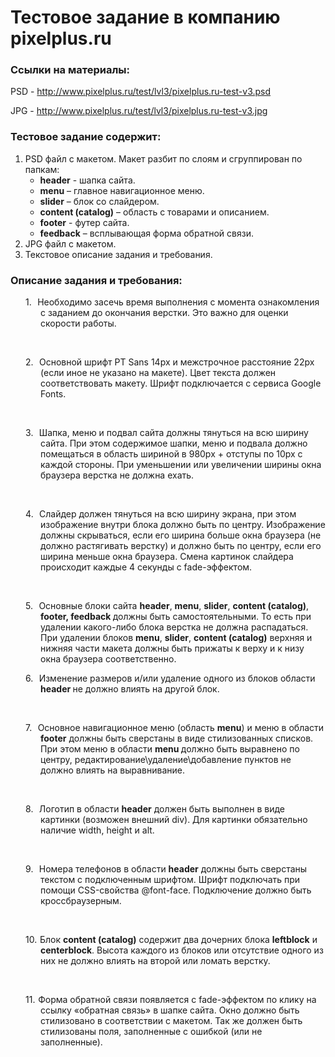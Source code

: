 <h1>Тестовое задание в компанию pixelplus.ru</h1>
<h3>Ссылки на материалы:</h3>
<p>PSD - <a href="http://www.pixelplus.ru/test/lvl3/pixelplus.ru-test-v3.jpg">http://www.pixelplus.ru/test/lvl3/pixelplus.ru-test-v3.psd</a></p>
<p>JPG - <a href="http://www.pixelplus.ru/test/lvl3/pixelplus.ru-test-v3.jpg">http://www.pixelplus.ru/test/lvl3/pixelplus.ru-test-v3.jpg</a></p>
<h3>Тестовое задание содержит:</h3>
<ol>
  <li>PSD файл с макетом. Макет разбит по слоям и сгруппирован по папкам:
    <ul>
      <li><b>header</b> - шапка сайта.</li>
      <li><b>menu</b> – главное навигационное меню.</li>
      <li><b>slider</b> – блок со слайдером.</li>
      <li><b>content (catalog)</b> – область с товарами и описанием.</li>
      <li><b>footer</b> - футер сайта.</li>
      <li><b>feedback</b> – всплывающая форма обратной связи.</li>
    </ul>
  </li>
  <li>JPG файл с макетом.</li>
  <li>Текстовое описание задания и требования.</li>
</ol>
<h3>Описание задания и требования:</h3>

<p class=MsoNormalCxSpFirst style='margin-left:36.0pt;mso-add-space:auto;
text-indent:-17.95pt;mso-list:l0 level1 lfo1'><![if !supportLists]><span
style='mso-list:Ignore'>1.<span style='font:7.0pt "Times New Roman"'>&nbsp;&nbsp;&nbsp;
</span></span><![endif]>Необходимо засечь время выполнения с момента
ознакомления с заданием до окончания верстки. Это важно для оценки скорости
работы.</p>

<p class=MsoNormalCxSpMiddle style='margin-left:36.0pt;mso-add-space:auto'><o:p>&nbsp;</o:p></p>

<p class=MsoNormalCxSpMiddle style='margin-left:36.0pt;mso-add-space:auto;
text-indent:-17.95pt;mso-list:l0 level1 lfo1'><![if !supportLists]><span
style='mso-list:Ignore'>2.<span style='font:7.0pt "Times New Roman"'>&nbsp;&nbsp;&nbsp;
</span></span><![endif]>Основной шрифт PT <span class=SpellE>Sans</span> 14<span
class=SpellE><span lang=EN-US style='mso-ansi-language:EN-US'>px</span></span>
и межстрочное расстояние 22<span class=SpellE><span lang=EN-US
style='mso-ansi-language:EN-US'>px</span></span> (если иное не указано на
макете). Цвет текста должен соответствовать макету. Шрифт подключается с
сервиса <span class=SpellE>Google</span> <span class=SpellE>Fonts</span>.</p>

<p class=MsoNormalCxSpMiddle style='margin-left:36.0pt;mso-add-space:auto'><o:p>&nbsp;</o:p></p>

<p class=MsoNormalCxSpMiddle style='margin-left:36.0pt;mso-add-space:auto;
text-indent:-17.95pt;mso-list:l0 level1 lfo1'><![if !supportLists]><span
style='mso-list:Ignore'>3.<span style='font:7.0pt "Times New Roman"'>&nbsp;&nbsp;&nbsp;
</span></span><![endif]>Шапка, меню и подвал сайта должны тянуться на всю
ширину сайта. При этом содержимое шапки, меню и подвала должно помещаться в
область шириной в 980px + отступы по 10px с каждой стороны. При уменьшении или
увеличении ширины окна браузера верстка не должна ехать. </p>

<p class=MsoNormalCxSpMiddle><o:p>&nbsp;</o:p></p>

<p class=MsoNormalCxSpLast style='margin-left:36.0pt;mso-add-space:auto;
text-indent:-17.95pt;mso-list:l0 level1 lfo1'><![if !supportLists]><span
style='mso-list:Ignore'>4.<span style='font:7.0pt "Times New Roman"'>&nbsp;&nbsp;&nbsp;
</span></span><![endif]>Слайдер должен тянуться на всю ширину экрана, при этом
изображение внутри блока должно быть по центру. Изображение должны скрываться,
если его ширина больше окна браузера (не должно растягивать верстку) и должно
быть по центру, если его ширина меньше окна браузера. <span class=SpellE><span
lang=EN-US style='mso-ansi-language:EN-US'>Смена</span></span><span lang=EN-US
style='mso-ansi-language:EN-US'> <span class=SpellE>картинок</span> <span
class=SpellE>слайдер</span></span>а<span lang=EN-US style='mso-ansi-language:
EN-US'> <span class=SpellE>происходит</span> <span class=SpellE><span
class=GramE>каждые</span></span> 4 <span class=SpellE>секунды</span> с fade-</span>эффектом.</p>

<p class=MsoListParagraph><o:p>&nbsp;</o:p></p>

<p class=MsoNormalCxSpFirst style='margin-left:36.0pt;mso-add-space:auto;
text-indent:-17.95pt;mso-list:l0 level1 lfo1'><![if !supportLists]><span
style='mso-list:Ignore'>5.<span style='font:7.0pt "Times New Roman"'>&nbsp;&nbsp;&nbsp;
</span></span><![endif]>Основные блоки сайта <span class=SpellE><b
style='mso-bidi-font-weight:normal'>header</b></span>, <b style='mso-bidi-font-weight:
normal'><span lang=EN-US style='mso-ansi-language:EN-US'>menu</span></b>, <b
style='mso-bidi-font-weight:normal'><span lang=EN-US style='mso-ansi-language:
EN-US'>slider</span></b>, <span class=SpellE><b style='mso-bidi-font-weight:
normal'>content</b></span><b style='mso-bidi-font-weight:normal'> (<span
class=SpellE>catalog</span>)</b>, <span class=SpellE><b style='mso-bidi-font-weight:
normal'>footer</b></span><b style='mso-bidi-font-weight:normal'>, <span
class=SpellE>feedback</span> </b>должны быть самостоятельными. То есть при
удалении какого-либо блока верстка не должна распадаться. При удалении блоков <b
style='mso-bidi-font-weight:normal'><span lang=EN-US style='mso-ansi-language:
EN-US'>menu</span></b>, <b style='mso-bidi-font-weight:normal'><span
lang=EN-US style='mso-ansi-language:EN-US'>slider</span></b>, <span
class=SpellE><b style='mso-bidi-font-weight:normal'>content</b></span><b
style='mso-bidi-font-weight:normal'> (<span class=SpellE>catalog</span>)</b>
верхняя и нижняя части макета должны быть прижаты к верху и к низу окна
браузера соответственно.</p>

<p class=MsoNormalCxSpMiddle style='margin-left:36.0pt;mso-add-space:auto;
text-indent:-17.95pt;mso-list:l0 level1 lfo1'><![if !supportLists]><span
style='mso-list:Ignore'>6.<span style='font:7.0pt "Times New Roman"'>&nbsp;&nbsp;&nbsp;
</span></span><![endif]>Изменение размеров и/или удаление одного из блоков
области <span class=SpellE><b style='mso-bidi-font-weight:normal'>header</b></span><b
style='mso-bidi-font-weight:normal'> </b>не должно влиять на другой блок.</p>

<p class=MsoNormal><o:p>&nbsp;</o:p></p>

<p class=MsoNormalCxSpLast style='margin-left:36.0pt;mso-add-space:auto;
text-indent:-17.95pt;mso-list:l0 level1 lfo1'><![if !supportLists]><span
style='mso-list:Ignore'>7.<span style='font:7.0pt "Times New Roman"'>&nbsp;&nbsp;&nbsp;
</span></span><![endif]>Основное навигационное меню (область <span
class=SpellE><b style='mso-bidi-font-weight:normal'>menu</b></span>) и меню в
области <b style='mso-bidi-font-weight:normal'><span lang=EN-US
style='mso-ansi-language:EN-US'>footer</span></b> должны быть сверстаны в виде
стилизованных списков. При этом меню в области <span class=SpellE><b
style='mso-bidi-font-weight:normal'>menu</b></span><b style='mso-bidi-font-weight:
normal'> </b>должно быть выравнено по центру,
редактирование\удаление\добавление пунктов не должно влиять на выравнивание.</p>

<p class=MsoListParagraph><o:p>&nbsp;</o:p></p>

<p class=MsoNormalCxSpFirst style='margin-left:36.0pt;mso-add-space:auto;
text-indent:-17.95pt;mso-list:l0 level1 lfo1'><![if !supportLists]><span
style='mso-list:Ignore'>8.<span style='font:7.0pt "Times New Roman"'>&nbsp;&nbsp;&nbsp;
</span></span><![endif]>Логотип в области <span class=SpellE><b
style='mso-bidi-font-weight:normal'>header</b></span> должен быть выполнен в
виде картинки (возможен внешний <span lang=EN-US style='mso-ansi-language:EN-US'>div</span>).
Для картинки обязательно наличие <span class=SpellE>width</span>, <span
class=SpellE>height</span> и <span class=SpellE>alt</span>.</p>

<p class=MsoNormalCxSpMiddle><o:p>&nbsp;</o:p></p>

<p class=MsoNormalCxSpLast style='margin-left:36.0pt;mso-add-space:auto;
text-indent:-17.95pt;mso-list:l0 level1 lfo1'><![if !supportLists]><span
style='mso-list:Ignore'>9.<span style='font:7.0pt "Times New Roman"'>&nbsp;&nbsp;&nbsp;
</span></span><![endif]>Номера телефонов в области <span class=SpellE><b
style='mso-bidi-font-weight:normal'>header</b></span> должны быть сверстаны
текстом с подключенным шрифтом. Шрифт подключать при помощи CSS-свойства @<span
class=SpellE>font-face</span>. Подключение должно быть <span class=SpellE>кроссбраузерным</span>.</p>

<p class=MsoListParagraph><o:p>&nbsp;</o:p></p>

<p class=MsoNormal style='margin-left:36.0pt;mso-add-space:auto;text-indent:
-17.95pt;mso-list:l0 level1 lfo1'><![if !supportLists]><span style='mso-list:
Ignore'>10.<span style='font:7.0pt "Times New Roman"'>&nbsp; </span></span><![endif]>Блок
<span class=SpellE><b style='mso-bidi-font-weight:normal'>content</b></span><b
style='mso-bidi-font-weight:normal'> (<span class=SpellE>catalog</span>)</b>
содержит два дочерних блока <span class=SpellE><b style='mso-bidi-font-weight:
normal'>leftblock</b></span> и <span class=SpellE><b style='mso-bidi-font-weight:
normal'>centerblock</b></span>. Высота каждого из блоков или отсутствие одного
из них не должно влиять на второй или ломать верстку. </p>

<p class=MsoListParagraph><o:p>&nbsp;</o:p></p>

<p class=MsoNormal style='margin-left:36.0pt;mso-add-space:auto;text-indent:
-17.95pt;mso-list:l0 level1 lfo1'><![if !supportLists]><span style='mso-list:
Ignore'>11.<span style='font:7.0pt "Times New Roman"'>&nbsp; </span></span><![endif]>Форма
обратной связи появляется с <span class=SpellE>fade</span>-эффектом по клику на
ссылку «обратная связь» в шапке сайта. Окно должно быть стилизовано в
соответствии с макетом. Так же должен быть стилизованы поля, заполненные с
ошибкой (или не заполненные). </p>

</div>

</body>

</html>
